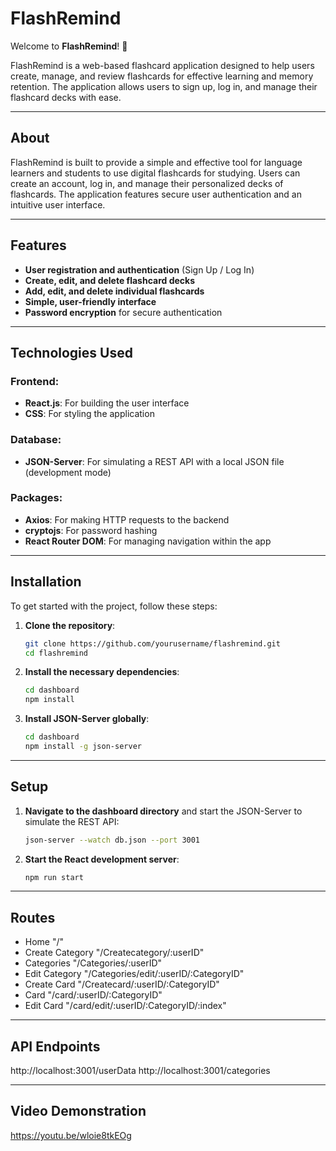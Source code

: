 # FlashRemind

Welcome to **FlashRemind**! 👋

FlashRemind is a web-based flashcard application designed to help users create, manage, and review flashcards for effective learning and memory retention. The application allows users to sign up, log in, and manage their flashcard decks with ease.

---

## About

FlashRemind is built to provide a simple and effective tool for language learners and students to use digital flashcards for studying. Users can create an account, log in, and manage their personalized decks of flashcards. The application features secure user authentication and an intuitive user interface.

---

## Features

- **User registration and authentication** (Sign Up / Log In)
- **Create, edit, and delete flashcard decks**
- **Add, edit, and delete individual flashcards**
- **Simple, user-friendly interface**
- **Password encryption** for secure authentication

---

## Technologies Used

### Frontend:
- **React.js**: For building the user interface
- **CSS**: For styling the application

### Database:
- **JSON-Server**: For simulating a REST API with a local JSON file (development mode)

### Packages:
- **Axios**: For making HTTP requests to the backend
- **cryptojs**: For password hashing
- **React Router DOM**: For managing navigation within the app

---

## Installation

To get started with the project, follow these steps:

1. **Clone the repository**:
    ```bash
    git clone https://github.com/yourusername/flashremind.git
    cd flashremind
    ```

2. **Install the necessary dependencies**:
    ```bash
    cd dashboard
    npm install
    ```

3. **Install JSON-Server globally**:
    ```bash
    cd dashboard
    npm install -g json-server
    ```

---


## Setup

1. **Navigate to the dashboard directory** and start the JSON-Server to simulate the REST API:
    ```bash
    json-server --watch db.json --port 3001
    ```

2. **Start the React development server**:
    ```bash
    npm run start
    ```

---
## Routes
          

- Home "/"
- Create Category "/Createcategory/:userID"
- Categories "/Categories/:userID"
- Edit Category "/Categories/edit/:userID/:CategoryID" 
- Create Card "/Createcard/:userID/:CategoryID"
- Card "/card/:userID/:CategoryID"
- Edit Card "/card/edit/:userID/:CategoryID/:index"

---

## API Endpoints

http://localhost:3001/userData
http://localhost:3001/categories

---

## Video Demonstration

https://youtu.be/wloie8tkEOg
